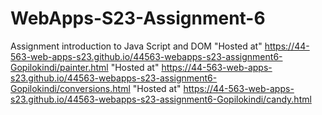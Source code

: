 
# WebApps-S23-Assignment-6
Assignment introduction to Java Script and DOM
"Hosted at" https://44-563-web-apps-s23.github.io/44563-webapps-s23-assignment6-Gopilokindi/painter.html
"Hosted at"  https://44-563-web-apps-s23.github.io/44563-webapps-s23-assignment6-Gopilokindi/conversions.html
"Hosted at" https://44-563-web-apps-s23.github.io/44563-webapps-s23-assignment6-Gopilokindi/candy.html


